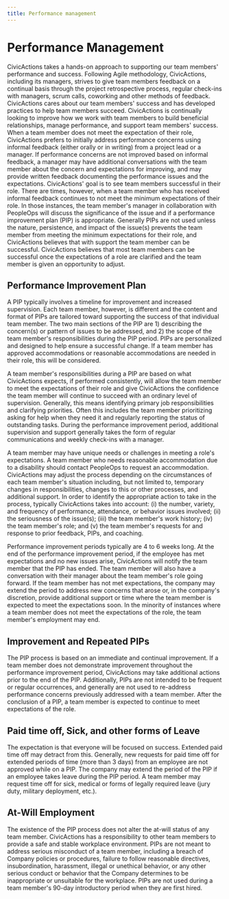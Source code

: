 ```yaml
---
title: Performance management
---
```


<!-- lint disable retext-readability -->

# Performance Management

CivicActions takes a hands-on approach to supporting our team members' performance and success. Following Agile methodology, CivicActions, including its managers, strives to give team members feedback on a continual basis through the project retrospective process, regular check-ins with managers, scrum calls, coworking and other methods of feedback. CivicActions cares about our team members' success and has developed practices to help team members succeed. CivicActions is continually looking to improve how we work with team members to build beneficial relationships, manage performance, and support team members' success. When a team member does not meet the expectation of their role, CivicActions prefers to initially address performance concerns using informal feedback (either orally or in writing) from a project lead or a manager. If performance concerns are not improved based on informal feedback, a manager may have additional conversations with the team member about the concern and expectations for improving, and may provide written feedback documenting the performance issues and the expectations. CivicActions' goal is to see team members successful in their role. There are times, however, when a team member who has received informal feedback continues to not meet the minimum expectations of their role. In those instances, the team member's manager in collaboration with PeopleOps will discuss the significance of the issue and if a performance improvement plan (PIP) is appropriate. Generally PIPs are not used unless the nature, persistence, and impact of the issue(s) prevents the team member from meeting the minimum expectations for their role, and CivicActions believes that with support the team member can be successful. CivicActions believes that most team members can be successful once the expectations of a role are clarified and the team member is given an opportunity to adjust.

## Performance Improvement Plan

A PIP typically involves a timeline for improvement and increased supervision. Each team member, however, is different and the content and format of PIPs are tailored toward supporting the success of that individual team member. The two main sections of the PIP are 1) describing the concern(s) or pattern of issues to be addressed, and 2) the scope of the team member's responsibilities during the PIP period. PIPs are personalized and designed to help ensure a successful change. If a team member has approved accommodations or reasonable accommodations are needed in their role, this will be considered.

A team member's responsibilities during a PIP are based on what CivicActions expects, if performed consistently, will allow the team member to meet the expectations of their role and give CivicActions the confidence the team member will continue to succeed with an ordinary level of supervision. Generally, this means identifying primary job responsibilities and clarifying priorities. Often this includes the team member prioritizing asking for help when they need it and regularly reporting the status of outstanding tasks. During the performance improvement period, additional supervision and support generally takes the form of regular communications and weekly check-ins with a manager.

A team member may have unique needs or challenges in meeting a role's expectations. A team member who needs reasonable accommodation due to a disability should contact PeopleOps to request an accommodation. CivicActions may adjust the process depending on the circumstances of each team member's situation including, but not limited to, temporary changes in responsibilities, changes to this or other processes, and additional support. In order to identify the appropriate action to take in the process, typically CivicActions takes into account: (i) the number, variety, and frequency of performance, attendance, or behavior issues involved; (ii) the seriousness of the issue(s); (iii) the team member's work history; (iv) the team member's role; and (v) the team member's requests for and response to prior feedback, PIPs, and coaching.

Performance improvement periods typically are 4 to 6 weeks long. At the end of the performance improvement period, if the employee has met expectations and no new issues arise, CivicActions will notify the team member that the PIP has ended. The team member will also have a conversation with their manager about the team member's role going forward. If the team member has not met expectations, the company may extend the period to address new concerns that arose or, in the company's discretion, provide additional support or time where the team member is expected to meet the expectations soon. In the minority of instances where a team member does not meet the expectations of the role, the team member's employment may end.

## Improvement and Repeated PIPs

The PIP process is based on an immediate and continual improvement. If a team member does not demonstrate improvement throughout the performance improvement period, CivicActions may take additional actions prior to the end of the PIP. Additionally, PIPs are not intended to be frequent or regular occurrences, and generally are not used to re-address performance concerns previously addressed with a team member. After the conclusion of a PIP, a team member is expected to continue to meet expectations of the role.

## Paid time off, Sick, and other forms of Leave

The expectation is that everyone will be focused on success. Extended paid time off may detract from this. Generally, new requests for paid time off for extended periods of time (more than 3 days) from an employee are not approved while on a PIP. The company may extend the period of the PIP if an employee takes leave during the PIP period. A team member may request time off for sick, medical or forms of legally required leave (jury duty, military deployment, etc.).

## At-Will Employment

The existence of the PIP process does not alter the at-will status of any team member. CivicActions has a responsibility to other team members to provide a safe and stable workplace environment. PIPs are not meant to address serious misconduct of a team member, including a breach of Company policies or procedures, failure to follow reasonable directives, insubordination, harassment, illegal or unethical behavior, or any other serious conduct or behavior that the Company determines to be inappropriate or unsuitable for the workplace. PIPs are not used during a team member's 90-day introductory period when they are first hired.

<!-- lint enable retext-readability -->
